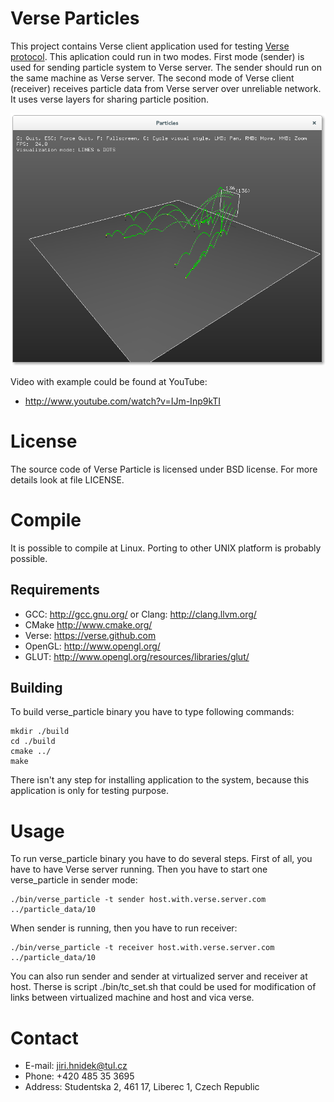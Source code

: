 Verse Particles
===============

This project contains Verse client application used for testing [Verse protocol](https://verse.github.com). This
aplication could run in two modes. First mode (sender) is used for sending particle system to Verse server. The sender
should run on the same machine as Verse server. The second mode of Verse client (receiver) receives particle data
from Verse server over unreliable network. It uses verse layers for sharing particle position.

![Verse Particle Screenshot](/screenshots/verse-particles.png "Screenshot of Verse Particles")

Video with example could be found at YouTube:

 * http://www.youtube.com/watch?v=IJm-Inp9kTI

License
=======

The source code of Verse Particle is licensed under BSD license. For more details look at file LICENSE.

Compile
=======

It is possible to compile at Linux. Porting to other UNIX platform is probably possible.

Requirements
------------

 * GCC: http://gcc.gnu.org/ or Clang: http://clang.llvm.org/ 
 * CMake http://www.cmake.org/
 * Verse: https://verse.github.com
 * OpenGL: http://www.opengl.org/
 * GLUT: http://www.opengl.org/resources/libraries/glut/

Building
--------

To build verse_particle binary you have to type following commands:

    mkdir ./build
    cd ./build
    cmake ../
    make

There isn't any step for installing application to the system, because this application is only for testing purpose.

Usage
=====

To run verse_particle binary you have to do several steps. First of all, you have to have Verse server running.
Then you have to start one verse_particle in sender mode:

    ./bin/verse_particle -t sender host.with.verse.server.com ../particle_data/10

When sender is running, then you have to run receiver:

    ./bin/verse_particle -t receiver host.with.verse.server.com ../particle_data/10

You can also run sender and sender at virtualized server and receiver at host. Therse is script ./bin/tc_set.sh
that could be used for modification of links between virtualized machine and host and vica verse.

Contact
=======

 * E-mail: jiri.hnidek@tul.cz
 * Phone: +420 485 35 3695
 * Address: Studentska 2, 461 17, Liberec 1, Czech Republic
